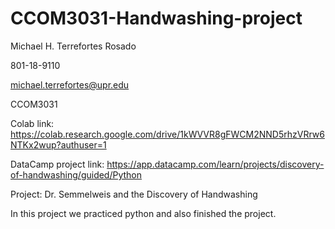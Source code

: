 # CCOM3031-Handwashing-project

Michael H. Terrefortes Rosado

801-18-9110

michael.terrefortes@upr.edu

CCOM3031

Colab link: https://colab.research.google.com/drive/1kWVVR8gFWCM2NND5rhzVRrw6NTKx2wup?authuser=1

DataCamp project link: https://app.datacamp.com/learn/projects/discovery-of-handwashing/guided/Python

Project: Dr. Semmelweis and the Discovery of Handwashing

In this project we practiced python and also finished the project.
